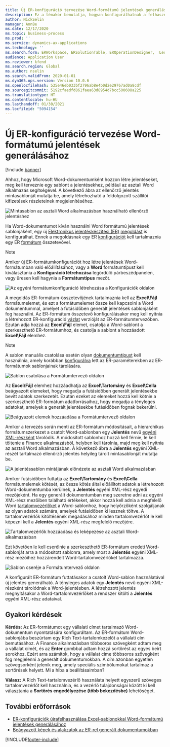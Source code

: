 ```yaml
---
title: Új ER-konfiguráció tervezése Word-formátumú jelentések generálásához
description: Ez a témakör bemutatja, hogyan konfigurálhatnak a felhasználók egy új elektronikus jelentéskészítési (ER) formátumot jelentések létrehozásához Microsoft Word-dokumentumként.
author: NickSelin
manager: AnnBe
ms.date: 12/17/2020
ms.topic: business-process
ms.prod: ''
ms.service: dynamics-ax-applications
ms.technology: ''
ms.search.form: ERWorkspace, ERSolutionTable, EROperationDesigner,  LedgerJournalTable, LedgerJournalTransVendPaym
audience: Application User
ms.reviewer: kfend
ms.search.region: Global
ms.author: nselin
ms.search.validFrom: 2020-01-01
ms.dyn365.ops.version: Version 10.0.6
ms.openlocfilehash: 535e46eb033bf2796ab8e4b0d2e29767ad0a8cdf
ms.sourcegitcommit: 5192cfaedfd861faea63d8954d7bcc500608a225
ms.translationtype: HT
ms.contentlocale: hu-HU
ms.lasthandoff: 01/30/2021
ms.locfileid: "5094154"
---
```

# <a name="design-a-new-er-configuration-to-generate-reports-in-word-format"></a>Új ER-konfiguráció tervezése Word-formátumú jelentések generálásához

[!include [banner](../includes/banner.md)]

Ahhoz, hogy Microsoft Word-dokumentumként hozzon létre jelentéseket, meg kell terveznie egy sablont a jelentésekhez, például az asztali Word alkalmazás segítségével. A következő ábra az ellenőrző jelentés mintasablonját mutatja be, amely létrehozható a feldolgozott szállítói kifizetések részleteinek megjelenítéséhez.

![Mintasablon az asztali Word alkalmazásban használható ellenőrző jelentéshez](./media/er-design-configuration-word-image1.png)

Ha Word-dokumentumot kíván használni Word formátumú jelentések sablonjaként, egy új [Elektronikus jelentéskészítési (ER)](general-electronic-reporting.md) [megoldást](er-quick-start1-new-solution.md) is konfigurálhat. Ennek a megoldásnak egy ER [konfigurációt](general-electronic-reporting.md#Configuration) kell tartalmaznia egy ER [formátum](general-electronic-reporting.md#FormatComponentOutbound) összetevővel.

> [!NOTE]
> Amikor új ER-formátumkonfigurációt hoz létre jelentések Word-formátumban való előállításához, vagy a **Word** formátumtípust kell kiválasztania a **Konfiguráció létrehozása** legördülő párbeszédpanelen, vagy üresen kell hagynia a **Formátumtípus** mezőt.

![Az egyéni formátumkonfiguráció létrehozása a Konfigurációk oldalon](./media/er-design-configuration-word-image2.gif)

A megoldás ER-formátum-összetevőjének tartalmaznia kell az **Excel\\Fájl** formátumelemet, és ezt a formátumelemet össze kell kapcsolni a Word dokumentummal, amelyet a futásidőben generált jelentések sablonjaként fog használni. Az ER-formátum összetevő konfigurálásakor meg kell nyitnia a létrehozott ER-konfiguráció [vázlat](general-electronic-reporting.md#component-versioning) verzióját az ER-formátumtervezőben. Ezután adja hozzá az **Excel\\Fájl** elemet, csatolja a Word-sablont a szerkeszthető ER-formátumhoz, és csatolja a sablont a hozzáadott **Excel\\Fájl** elemhez.

> [!NOTE]
> A sablon manuális csatolása esetén olyan [dokumentumtípust](https://docs.microsoft.com/dynamics365/fin-ops-core/fin-ops/organization-administration/configure-document-management#configure-document-types) kell használnia, amely korábban [konfigurálva](electronic-reporting-er-configure-parameters.md#parameters-to-manage-documents) lett az ER-paraméterekben az ER-formátumok sablonjainak tárolására.

![Sablon csatolása a Formátumtervező oldalon](./media/er-design-configuration-word-image3.gif)

Az **Excel\\Fájl** elemhez hozzáadhatja az **Excel\\Tartomány** és **Excel\\Cella** beágyazott elemeket, hogy megadja a futásidőben generált jelentésekbe bevitt adatok szerkezetét. Ezután ezeket az elemeket hozzá kell kötnie a szerkeszthető ER-formátum adatforrásaihoz, hogy megadja a tényleges adatokat, amelyek a generált jelentésekbe futásidőben fognak bekerülni.

![Beágyazott elemek hozzáadása a Formátumtervező oldalon](./media/er-design-configuration-word-image4.gif)

Amikor a tervezés során menti az ER-formátum módosításait, a hierarchikus formátumszerkezet a csatolt Word-sablonban egy **Jelentés** nevű [egyéni XML-részként](https://docs.microsoft.com/visualstudio/vsto/custom-xml-parts-overview?view=vs-2019) tárolódik. A módosított sablonhoz hozzá kell férnie, le kell töltenie a Finance alkalmazásból, helyben kell tárolnia, majd meg kell nyitnia az asztali Word alkalmazásban. A következő ábra a **Jelentés** egyéni XML-részét tartalmazó ellenőrző jelentés helyileg tárolt mintasablonját mutatja be.

![A jelentéssablon mintájának előnézete az asztali Word alkalmazásban](./media/er-design-configuration-word-image5.gif)

Amikor futásidőben futtatja az **Excel\\Tartomány** és **Excel\\Cella** formátumelemek kötését, az össze kötés által előállított adatok a létrehozott Word-dokumentumba kerülnek, a **Jelentés** egyéni XML-rész egyedi mezőjeként. Ha egy generált dokumentumban meg szeretne adni az egyéni XML-rész mezőiben található értékeket, akkor hozzá kell adnia a megfelelő Word [tartalomvezérlőket](https://docs.microsoft.com/office/client-developer/word/content-controls-in-word) a Word-sablonhoz, hogy helyőrzőként szolgáljanak az olyan adatok számára, amelyek futásidőben ki lesznek töltve. A tartalomvezérlők kitöltésének megadásához minden tartalomvezérlőt le kell képezni kell a **Jelentés** egyéni XML-rész megfelelő mezőjére.

![Tartalomvezérlők hozzáadása és leképezése az asztali Word-alkalmazásban](./media/er-design-configuration-word-image6.gif)

Ezt követően le kell cserélnie a szerkeszthető ER-formátum eredeti Word-sablonját arra a módosított sablonra, amely most a **Jelentés** egyéni XML-rész mezőihez hozzárendelt Word-tartalomvezérlőket tartalmazza.

![Sablon cseréje a Formátumtervező oldalon](./media/er-design-configuration-word-image7.gif)

A konfigurált ER-formátum futtatásakor a csatolt Word-sablon használatával új jelentés generálható. A tényleges adatok egy **Jelentés** nevű egyéni XML-részként tárolódnak a Word-jelentésben. A létrehozott jelentés megnyitásakor a Word-tartalomvezérlőket a rendszer kitölti a **Jelentés** egyéni XML-rész adataival.

## <a name="frequently-asked-questions"></a>Gyakori kérdések

**Kérdés:** Az ER-formátumot egy vállalati címet tartalmazó Word-dokumentum nyomtatására konfiguráltam. Az ER-formátum Word-sablonjába beszúrtam egy Rich Text-tartalomkezelőt a vállalati cím bemutásához. A Finance alkalmazásban többsoros szövegként adtam meg a vállalat címét, és az **Enter** gombbal adtam hozzá sortörést az egyes beírt sorokhoz. Ezért arra számítok, hogy a vállalat címe többsoros szövegként fog megjelenni a generált dokumentumokban. A cím azonban egyetlen szövegsorként jelenik meg, amely speciális szimbólumokat tartalmaz a sortörések helyett. Mi a hiba a beállításaimban?

**Válasz:** A Rich Text-tartalomvezérlő használata helyett egyszerű szöveges tartalomvezérlőt kell használnia, és a vezérlő tulajdonságai között ki kell választania a **Sortörés engedélyezése (több bekezdésbe)** lehetőséget.

## <a name="additional-resources"></a>További erőforrások

- [ER-konfigurációk újrafelhasználása Excel-sablonokkal Word-formátumú jelentések generálásához](./tasks/er-design-configuration-word-2016-11.md)
- [Beágyazott képek és alakzatok az ER-rel generált dokumentumokban](electronic-reporting-embed-images-shapes.md#embed-an-image-in-a-word-document)


[!INCLUDE[footer-include](../../../includes/footer-banner.md)]